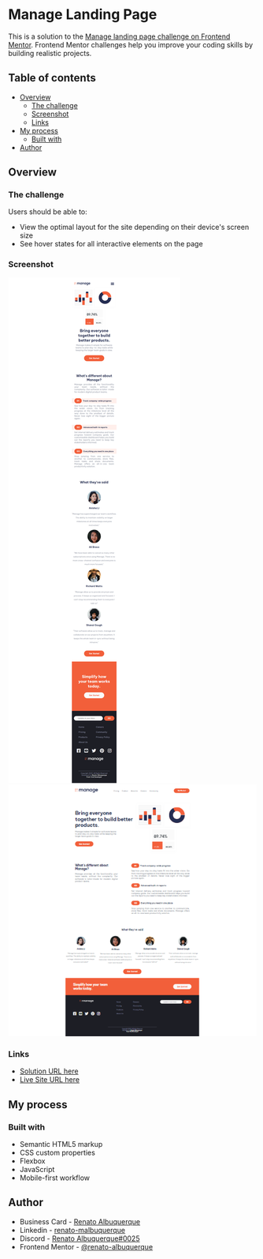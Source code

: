 # Manage Landing Page

This is a solution to the [Manage landing page challenge on Frontend Mentor](https://www.frontendmentor.io/challenges/manage-landing-page-SLXqC6P5). Frontend Mentor challenges help you improve your coding skills by building realistic projects. 

## Table of contents

- [Overview](#overview)
  - [The challenge](#the-challenge)
  - [Screenshot](#screenshot)
  - [Links](#links)
- [My process](#my-process)
  - [Built with](#built-with)
- [Author](#author)

## Overview

### The challenge

Users should be able to:

- View the optimal layout for the site depending on their device's screen size
- See hover states for all interactive elements on the page

### Screenshot

![screenshot](files/images/screencapture-mobile.png)
![screenshot](files/images/screencapture-desktop.png)

### Links

- [Solution URL here](https://github.com/renato-albuquerque/manage-landing-page)
- [Live Site URL here](https://renato-albuquerque.github.io/manage-landing-page/)

## My process

### Built with

- Semantic HTML5 markup
- CSS custom properties
- Flexbox
- JavaScript
- Mobile-first workflow

## Author

- Business Card - [Renato Albuquerque](https://rma-contacts.vercel.app/)
- Linkedin - [renato-malbuquerque](https://www.linkedin.com/in/renato-malbuquerque/)
- Discord - [Renato Albuquerque#0025](https://discordapp.com/users/992621595547938837)
- Frontend Mentor - [@renato-albuquerque](https://www.frontendmentor.io/profile/renato-albuquerque)